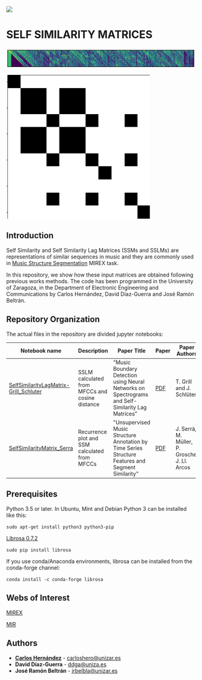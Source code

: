 <img src="https://www.unizar.es/sites/default/files/identidadCorporativa/imagen/logoUZ.png"  width="480">

# SELF SIMILARITY MATRICES

![](images/sslm.png)

![](images/ssm.png)

## Introduction
Self Similarity and Self Similarity Lag Matrices (SSMs and SSLMs) are representations of similar sequences in music and 
they are commonly used in 
[Music Structure Segmentation](https://github.com/carlosholivan/MusicStructureAnalysis) MIREX task.

In this repository, we show how these input matrices are obtained following previous works methods. 
The code has been programmed in the University of Zaragoza, in the Department of Electronic Engineering and Communications 
by Carlos Hernández, David Díaz-Guerra and José Ramón Beltrán.

## Repository Organization

The actual files in the repository are divided jupyter notebooks:

| Notebook name | Description | Paper Title | Paper | Paper Authors | Year | Journal/Conference |
| --- | --- | --- | --- | --- | --- | --- |
| [SelfSimilarityLagMatrix-Grill_Schluter](https://github.com/carlosholivan/SelfSimilarityMatrices/blob/master/notebooks/SelfSimilarityLagMatrix-Grill_Schluter.ipynb) | SSLM calculated from MFCCs and cosine distance | "Music Boundary Detection using Neural Networks on Spectrograms and Self-Similarity Lag Matrices" | [PDF](http://www.ofai.at/~jan.schlueter/pubs/2015_eusipco.pdf) | T. Grill and J. Schlüter | 2015 | EUPSICO |
| [SelfSimilarityMatrix_Serra](https://github.com/carlosholivan/SelfSimilarityMatrices/blob/master/notebooks/SelfSimilarityMatrix_Serra.ipynb) | Recurrence plot and SSM calculated from MFCCs | "Unsupervised Music Structure Annotation by Time Series Structure Features and Segment Similarity" | [PDF](https://ieeexplore.ieee.org/abstract/document/6763101/) | J. Serrà, M. Müller, P. Grosche, J. Ll. Arcos | 2014 | IEEE |


## Prerequisites

Python 3.5 or later. In Ubuntu, Mint and Debian Python 3 can be installed like this:

```
sudo apt-get install python3 python3-pip
```

[Librosa 0.7.2](https://librosa.github.io/librosa/install.html)

```
sudo pip install librosa
```

If you use conda/Anaconda environments, librosa can be installed from the conda-forge channel:

```
conda install -c conda-forge librosa
```

## Webs of Interest

[MIREX](https://www.music-ir.org/mirex/wiki/MIREX_HOME) 

[MIR](https://musicinformationretrieval.com/)

## Authors

* [**Carlos Hernández**](https://carlosholivan.github.io/index.html) - carloshero@unizar.es
* **David Díaz-Guerra** - ddga@uniza.es
* **José Ramón Beltrán** - jrbelbla@unizar.es

